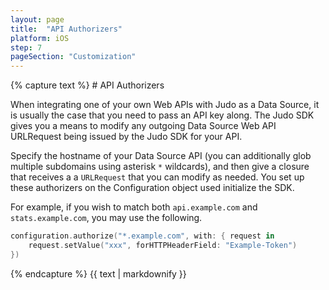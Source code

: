 ```yaml
---
layout: page
title:  "API Authorizers"
platform: iOS
step: 7
pageSection: "Customization"
---
```

<section id="api-authorizers">
{% capture text %}
# API Authorizers

When integrating one of your own Web APIs with Judo as a Data Source, it is usually the case that you need to pass an API key along.  The Judo SDK gives you a means to modify any outgoing Data Source Web API URLRequest being issued by the Judo SDK for your API.

Specify the hostname of your Data Source API (you can additionally glob multiple subdomains using asterisk `*` wildcards), and then give a closure that receives a a `URLRequest` that you can modify as needed.  You set up these authorizers on the Configuration object used initialize the SDK.

For example, if you wish to match both `api.example.com` and `stats.example.com`, you may use the following.

```swift
configuration.authorize("*.example.com", with: { request in
    request.setValue("xxx", forHTTPHeaderField: "Example-Token")
})
```
{% endcapture %}
{{ text | markdownify }}
</section>